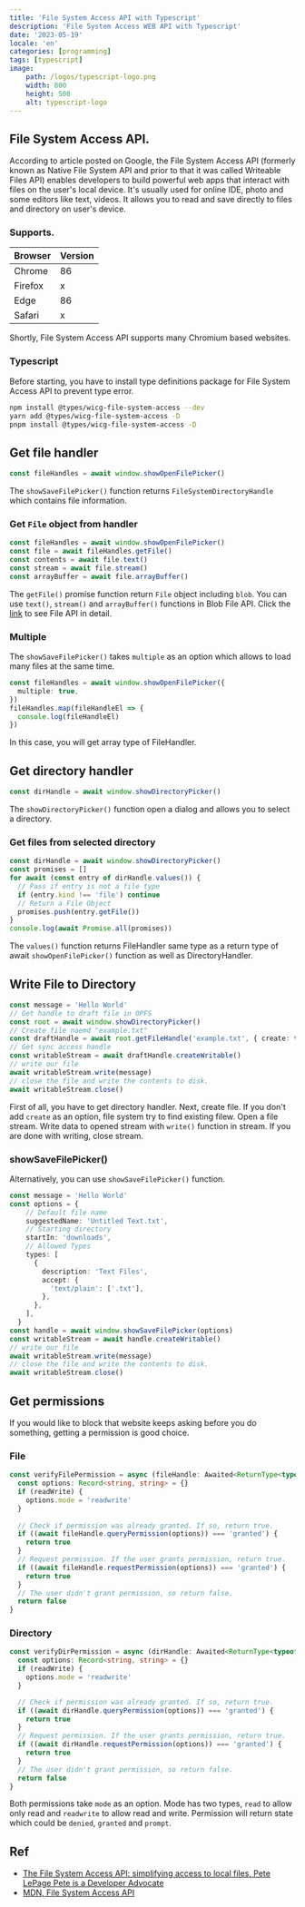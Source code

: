 ```yaml
---
title: 'File System Access API with Typescript'
description: 'File System Access WEB API with Typescript'
date: '2023-05-19'
locale: 'en'
categories: [programming]
tags: [typescript]
image:
    path: /logos/typescript-logo.png
    width: 800
    height: 500
    alt: typescript-logo
---
```


## File System Access API.
According to article posted on Google, the File System Access API (formerly known as Native File System API and prior to that it was called Writeable Files API) enables developers to build powerful web apps that interact with files on the user's local device.
It's usually used for online IDE, photo and some editors like text, videos. It allows you to read and save directly to files and directory on user's device.

### Supports.
| Browser | Version |
|---------|---------|
| Chrome  | 86      |
| Firefox | x       |
| Edge    | 86      |
| Safari  | x       |
Shortly, File System Access API supports many Chromium based websites.

### Typescript
Before starting, you have to install type definitions package for File System Access API to prevent type error.
```bash
npm install @types/wicg-file-system-access --dev
yarn add @types/wicg-file-system-access -D
pnpm install @types/wicg-file-system-access -D
```

## Get file handler
```ts
const fileHandles = await window.showOpenFilePicker()
```
The `showSaveFilePicker()` function returns `FileSystemDirectoryHandle` which contains file information.

### Get `File` object from handler
```ts
const fileHandles = await window.showOpenFilePicker()
const file = await fileHandles.getFile()
const contents = await file.text()
const stream = await file.stream()
const arrayBuffer = await file.arrayBuffer()
```
The `getFile()` promise function return `File` object including `blob`.
You can use `text()`, `stream()` and `arrayBuffer()` functions in Blob File API.
Click the [link](https://developer.mozilla.org/en-US/docs/Web/API/Blob/slice) to see File API in detail.

### Multiple
The `showSaveFilePicker()` takes `multiple` as an option which allows to load many files at the same time.
```ts
const fileHandles = await window.showOpenFilePicker({
  multiple: true,
})
fileHandles.map(fileHandleEl => {
  console.log(fileHandleEl)
})
```
In this case, you will get array type of FileHandler.

## Get directory handler
```ts
const dirHandle = await window.showDirectoryPicker()
```
The `showDirectoryPicker()` function open a dialog and allows you to select a directory.

### Get files from selected directory
```ts
const dirHandle = await window.showDirectoryPicker()
const promises = []
for await (const entry of dirHandle.values()) {
  // Pass if entry is not a file type
  if (entry.kind !== 'file') continue
  // Return a File Object
  promises.push(entry.getFile())
}
console.log(await Promise.all(promises))
```
The `values()` function returns FileHandler same type as a return type of await `showOpenFilePicker()` function as well as DirectoryHandler.

## Write File to Directory
```ts
const message = 'Hello World'
// Get handle to draft file in OPFS
const root = await window.showDirectoryPicker()
// Create file naemd "example.txt"
const draftHandle = await root.getFileHandle('example.txt', { create: true })
// Get sync access handle
const writableStream = await draftHandle.createWritable()
// write our file
await writableStream.write(message)
// close the file and write the contents to disk.
await writableStream.close()
```
First of all, you have to get directory handler. Next, create file. If you don't add `create` as an option, file system try to find existing filew.
Open a file stream. Write data to opened stream with `write()` function in stream.
If you are done with writing, close stream.

### showSaveFilePicker()
Alternatively, you can use `showSaveFilePicker()` function.
```ts
const message = 'Hello World'
const options = {
    // Default file name
    suggestedName: 'Untitled Text.txt',
    // Starting directory
    startIn: 'downloads',
    // Allowed Types
    types: [
      {
        description: 'Text Files',
        accept: {
          'text/plain': ['.txt'],
        },
      },
    ],
  }
const handle = await window.showSaveFilePicker(options)
const writableStream = await handle.createWritable()
// write our file
await writableStream.write(message)
// close the file and write the contents to disk.
await writableStream.close()
```

## Get permissions
If you would like to block that website keeps asking before you do something, getting a permission is good choice. 

### File
```ts
const verifyFilePermission = async (fileHandle: Awaited<ReturnType<typeof window.showSaveFilePicker>>, readWrite: boolean) => {
  const options: Record<string, string> = {}
  if (readWrite) {
    options.mode = 'readwrite'
  }
  
  // Check if permission was already granted. If so, return true.
  if ((await fileHandle.queryPermission(options)) === 'granted') {
    return true
  }
  // Request permission. If the user grants permission, return true.
  if ((await fileHandle.requestPermission(options)) === 'granted') {
    return true
  }
  // The user didn't grant permission, so return false.
  return false
}
```

### Directory
```ts
const verifyDirPermission = async (dirHandle: Awaited<ReturnType<typeof window.showDirectoryPicker>>, readWrite: boolean) => {
  const options: Record<string, string> = {}
  if (readWrite) {
    options.mode = 'readwrite'
  }

  // Check if permission was already granted. If so, return true.
  if ((await dirHandle.queryPermission(options)) === 'granted') {
    return true
  }
  // Request permission. If the user grants permission, return true.
  if ((await dirHandle.requestPermission(options)) === 'granted') {
    return true
  }
  // The user didn't grant permission, so return false.
  return false
}
```
Both permissions take `mode` as an option. Mode has two types, `read` to allow only read and `readwrite` to allow read and write.
Permission will return state which could be `denied`, `granted` and `prompt`.

## Ref
- [The File System Access API: simplifying access to local files, Pete LePage
  Pete is a Developer Advocate](https://developer.chrome.com/articles/file-system-access/)
- [MDN, File System Access API](https://developer.mozilla.org/en-US/docs/Web/API/File_System_Access_API)
